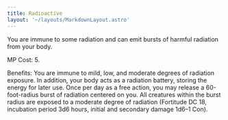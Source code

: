 ```yaml
---
title: Radioactive
layout: '~/layouts/MarkdownLayout.astro'
---
```

You are immune to some radiation and can emit bursts of harmful radiation from
your body.

MP Cost: 5.

Benefits: You are immune to mild, low, and moderate degrees of radiation
exposure. In addition, your body acts as a radiation battery, storing the
energy for later use. Once per day as a free action, you may release a
60-foot-radius burst of radiation centered on you. All creatures within the
burst radius are exposed to a moderate degree of radiation (Fortitude DC 18,
incubation period 3d6 hours, initial and secondary damage 1d6–1 Con).

